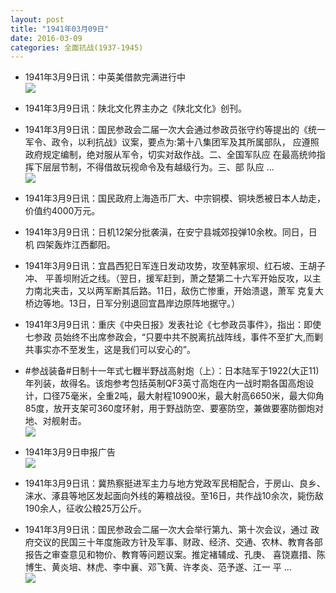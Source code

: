 ```yaml
---
layout: post
title: "1941年03月09日"
date: 2016-03-09
categories: 全面抗战(1937-1945)
---
```


<meta name="referrer" content="no-referrer" />

- 1941年3月9日讯：中英美借款完满进行中 <br/><img src="https://ww3.sinaimg.cn/large/aca367d8jw1f1r09xj2wcj20bn06x3zp.jpg" />

- 1941年3月9日讯：陕北文化界主办之《陕北文化》创刊。 

- 1941年3月9日讯：国民参政会二届一次大会通过参政员张守约等提出的《统一 军令、政令，以利抗战》议案，要点为:第十八集团军及其所属部队， 应遵照政府规定编制，绝对服从军令，切实对敌作战。二、全国军队应 在最高统帅指挥下层层节制，不得借故玩视命令及有越级行为。三、部 队应 ... <br/><img src="https://ww1.sinaimg.cn/large/aca367d8jw1f1qwszro5pj20c80aydhb.jpg" />

- 1941年3月9日讯：国民政府上海造币厂大、中宗铜模、铜块悉被日本人劫走，价值约4000万元。 

- 1941年3月9日讯：日机12架分批袭滇，在安宁县城郊投弹10余枚。同日，日机 四架轰炸江西鄱阳。 

- 1941年3月9日讯：宜昌西犯日军连日发动攻势，攻至韩家坝、红石坡、王胡子冲、 平善坝附近之线。（翌日，援军赶到，萧之楚第二十六军开始反攻，以主 力南北夹击，又以两军断其后路。11日，敌伤亡惨重，开始溃退，萧军 克复大桥边等地。13日，日军分别退回宜昌岸边原阵地据守。） 

- 1941年3月9日讯：重庆《中央日报》发表社论《七参政员事件》，指出：即使七参政 员始终不出席参政会，“只要中共不脱离抗战阵线，事件不至扩大,而剿共事实亦不至发生，这是我们可以安心的”。 

- #参战装备#日制十一年式七糎半野战高射炮（上）：日本陆军于1922(大正11)年列装，故得名。该炮参考包括英制QF3英寸高炮在内一战时期各国高炮设计，口径75毫米，全重2吨，最大射程10900米，最大射高6650米，最大仰角85度，放开支架可360度环射，用于野战防空、要塞防空，兼做要塞防御炮对地、对舰射击。 <br/><img src="https://ww2.sinaimg.cn/large/aca367d8jw1f1qdq1u2slj209d0c80ty.jpg" />

- 1941年3月9日申报广告 <br/><img src="https://ww2.sinaimg.cn/large/aca367d8jw1f1qbzot13tj20p90hj0yz.jpg" />

- 1941年3月9日讯：冀热察挺进军主力与地方党政军民相配合，于房山、良乡、涞水、涿县等地区发起面向外线的筹粮战役。至16日，共作战10余次，毙伤敌190余人，征收公粮25万公斤。 

- 1941年3月9日讯：国民参政会二届一次大会举行第九、第十次会议，通过 政府交议的民国三十年度施政方针及军事、财政、经济、交通、农林、教育各部报告之审查意见和物价、教育等问题议案。推定褚辅成、孔庚、 喜饶嘉措、陈博生、黄炎培、林虎、李中襄、邓飞黄、许孝炎、范予遂、江一 平 ... <br/><img src="https://ww4.sinaimg.cn/large/aca367d8jw1f1q8j2jbaej20c80ay75q.jpg" />

